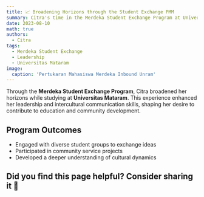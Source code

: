 ```yaml
---
title: 📈 Broadening Horizons through the Student Exchange PMM
summary: Citra's time in the Merdeka Student Exchange Program at Universitas Mataram sharpened her leadership and intercultural communication.
date: 2023-08-10
math: true
authors:
  - Citra
tags:
  - Merdeka Student Exchange
  - Leadership
  - Universitas Mataram
image:
  caption: 'Pertukaran Mahasiswa Merdeka Inbound Unram'
---
```


Through the **Merdeka Student Exchange Program**, Citra broadened her horizons while studying at **Universitas Mataram**. This experience enhanced her leadership and intercultural communication skills, shaping her desire to contribute to education and community development.

## Program Outcomes

- Engaged with diverse student groups to exchange ideas
- Participated in community service projects
- Developed a deeper understanding of cultural dynamics

## Did you find this page helpful? Consider sharing it 🙌
